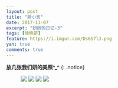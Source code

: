 ```yaml
---
layout: post
title: "妍小言"
date: 2017-11-07
excerpt: "妍妍的日记-3"
tags: [徐晓妍]
feature: https://i.imgur.com/Ds6S7lJ.png
yan: true
comments: true
---
```


**放几张我们妍的美照^_^**
{: .notice}
<figure>
	<a href="{{ site.staticUrl }}/yanyan/image/yan1.jpg"><img src="{{ site.staticUrl }}/yanyan/image/yan1.jpg" /></a>
	<a href="{{ site.staticUrl }}/yanyan/image/yan2.jpg"><img src="{{ site.staticUrl }}/yanyan/image/yan2.jpg" /></a>
	<a href="{{ site.staticUrl }}/yanyan/image/yan3.jpg"><img src="{{ site.staticUrl }}/yanyan/image/yan3.jpg" /></a>
	<a href="{{ site.staticUrl }}/yanyan/image/yan4.jpg"><img src="{{ site.staticUrl }}/yanyan/image/yan4.jpg" /></a>
</figure>

